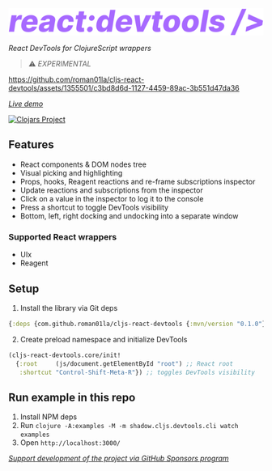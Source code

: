 <img src="logo.svg" />

_React DevTools for ClojureScript wrappers_

> ⚠️ _EXPERIMENTAL_

https://github.com/roman01la/cljs-react-devtools/assets/1355501/c3bd8d6d-1127-4459-89ac-3b551d47da36

[*Live demo*](https://roman01la.github.io/cljs-react-devtools/)

[![Clojars Project](https://img.shields.io/clojars/v/com.github.roman01la/cljs-react-devtools.svg)](https://clojars.org/com.github.roman01la/cljs-react-devtools)

## Features

- React components & DOM nodes tree
- Visual picking and highlighting
- Props, hooks, Reagent reactions and re-frame subscriptions inspector
- Update reactions and subscriptions from the inspector
- Click on a value in the inspector to log it to the console
- Press a shortcut to toggle DevTools visibility
- Bottom, left, right docking and undocking into a separate window

### Supported React wrappers

- UIx
- Reagent

## Setup

1. Install the library via Git deps

```clojure
{:deps {com.github.roman01la/cljs-react-devtools {:mvn/version "0.1.0"}}}
```

2. Create preload namespace and initialize DevTools

```clojure
(cljs-react-devtools.core/init!
  {:root     (js/document.getElementById "root") ;; React root
   :shortcut "Control-Shift-Meta-R"}) ;; toggles DevTools visibility
```

## Run example in this repo

1. Install NPM deps
2. Run `clojure -A:examples -M -m shadow.cljs.devtools.cli watch examples`
3. Open `http://localhost:3000/`

[_Support development of the project via GitHub Sponsors program_](https://github.com/sponsors/roman01la)

